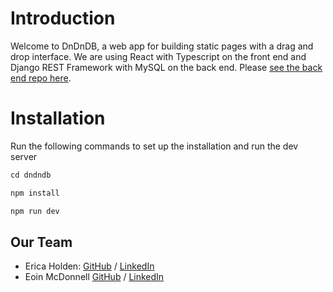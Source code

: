 # Introduction

Welcome to DnDnDB, a web app for building static pages with a drag and drop interface. We are using React with Typescript on the front end and Django REST Framework with MySQL on the back end. Please [see the back end repo here](https://github.com/chingu-voyages/V54-tier3-team-38-be).

# Installation

Run the following commands to set up the installation and run the dev server

```javascript
cd dndndb

npm install

npm run dev
```

## Our Team

- Erica Holden: [GitHub](https://github.com/ericadev) / [LinkedIn](https://linkedin.com/in/ericadev)
- Eoin McDonnell [GitHub](https://github.com/oldmcdonnell) / [LinkedIn](https://linkedin.com/in/mcdonnell.eoin)